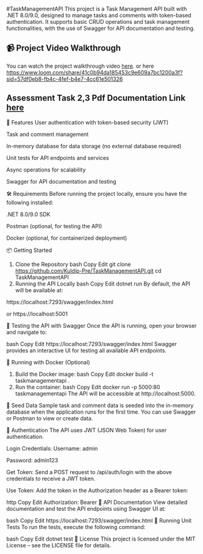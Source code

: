 #TaskManagementAPI
This project is a Task Management API built with .NET 8.0/9.0, designed to manage tasks and comments with token-based authentication. It supports basic CRUD operations and task management functionalities, with the use of Swagger for API documentation and testing.
## 📹 Project Video Walkthrough
You can watch the project walkthrough video [here]([https://drive.google.com/your-video-link](https://drive.google.com/file/d/1fzwFH6SJqjnNMB9caYpYmh1EcwzyevLX/view?usp=sharing)).
or here
https://www.loom.com/share/41c0b94da185453c9e609a7bc1200a3f?sid=57df0eb8-fb4c-4fef-b4e7-4cc61e501326

## Assessment Task 2,3 Pdf Documentation Link [here](https://drive.google.com/file/d/11s1N3AmxlwysxY3IEPisJqtZxp4ATgxD/view?usp=sharing)

🚀 Features
User authentication with token-based security (JWT)

Task and comment management

In-memory database for data storage (no external database required)

Unit tests for API endpoints and services

Async operations for scalability

Swagger for API documentation and testing

🛠️ Requirements
Before running the project locally, ensure you have the following installed:

.NET 8.0/9.0 SDK

Postman (optional, for testing the API)

Docker (optional, for containerized deployment)

📦 Getting Started
1. Clone the Repository
bash
Copy
Edit
git clone https://github.com/Kuldip-Pre/TaskManagementAPI.git
cd TaskManagementAPI
2. Running the API Locally
bash
Copy
Edit
dotnet run
By default, the API will be available at:

https://localhost:7293/swagger/index.html

or https://localhost:5001

🧪 Testing the API with Swagger
Once the API is running, open your browser and navigate to:

bash
Copy
Edit
https://localhost:7293/swagger/index.html
Swagger provides an interactive UI for testing all available API endpoints.

🐳 Running with Docker (Optional)
1. Build the Docker image:
bash
Copy
Edit
docker build -t taskmanagementapi .
2. Run the container:
bash
Copy
Edit
docker run -p 5000:80 taskmanagementapi
The API will be accessible at http://localhost:5000.

🌱 Seed Data
Sample task and comment data is seeded into the in-memory database when the application runs for the first time. You can use Swagger or Postman to view or create data.

🔐 Authentication
The API uses JWT (JSON Web Token) for user authentication.

Login Credentials:
Username: admin

Password: admin123

Get Token:
Send a POST request to /api/auth/login with the above credentials to receive a JWT token.

Use Token:
Add the token in the Authorization header as a Bearer token:

http
Copy
Edit
Authorization: Bearer <your-jwt-token>
📘 API Documentation
View detailed documentation and test the API endpoints using Swagger UI at:

bash
Copy
Edit
https://localhost:7293/swagger/index.html
🧪 Running Unit Tests
To run the tests, execute the following command:

bash
Copy
Edit
dotnet test
📄 License
This project is licensed under the MIT License – see the LICENSE file for details.
